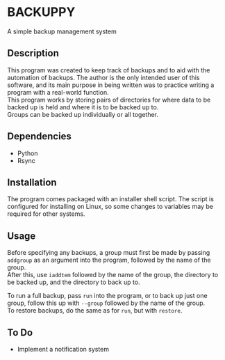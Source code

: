 # BACKUPPY
A simple backup management system

## Description
This program was created to keep track of backups and to aid with the automation of backups. The author is the only intended user of this software, and its main purpose in being written was to practice writing a program with a real-world function.  
This program works by storing pairs of directories for where data to be backed up is held and where it is to be backed up to.  
Groups can be backed up individually or all together.

## Dependencies
- Python  
- Rsync  

## Installation
The program comes packaged with an installer shell script. The script is configured for installing on Linux, so some changes to variables may be required for other systems.

## Usage
Before specifying any backups, a group must first be made by passing `addgroup` as an argument into the program, followed by the name of the group.  
After this, use `iaddtem` followed by the name of the group, the directory to be backed up, and the directory to back up to.

To run a full backup, pass `run` into the program, or to back up just one group, follow this up with `--group` followed by the name of the group.  
To restore backups, do the same as for `run`, but with `restore`.

## To Do
- Implement a notification system
